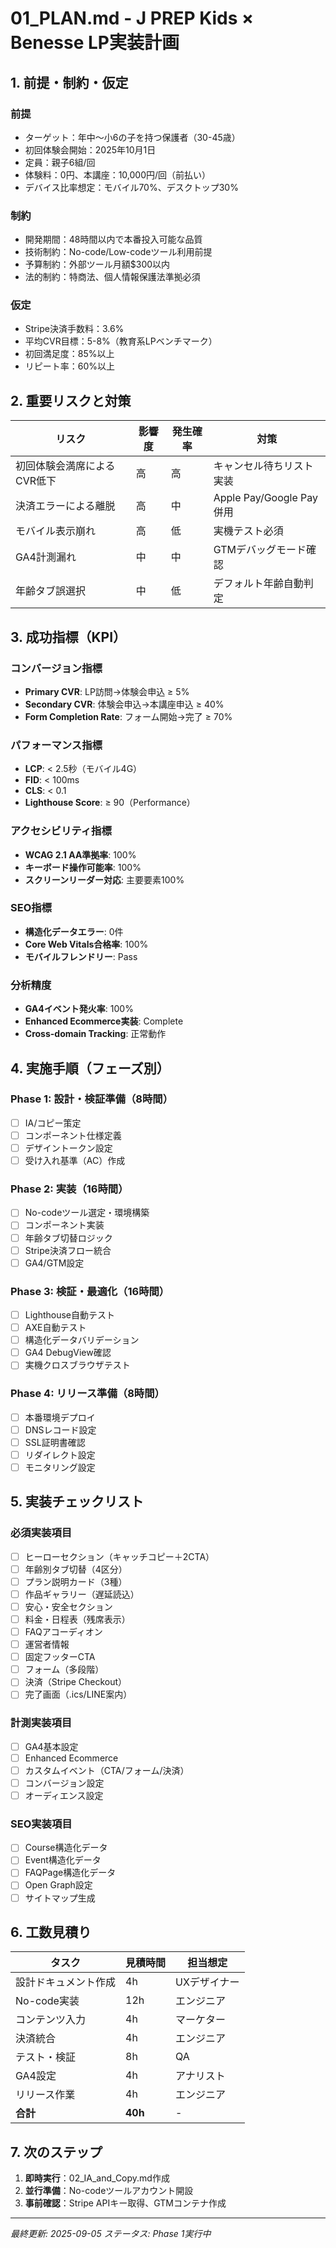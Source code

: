 # 01_PLAN.md - J PREP Kids × Benesse LP実装計画

## 1. 前提・制約・仮定

### 前提
- ターゲット：年中〜小6の子を持つ保護者（30-45歳）
- 初回体験会開始：2025年10月1日
- 定員：親子6組/回
- 体験料：0円、本講座：10,000円/回（前払い）
- デバイス比率想定：モバイル70%、デスクトップ30%

### 制約
- 開発期間：48時間以内で本番投入可能な品質
- 技術制約：No-code/Low-codeツール利用前提
- 予算制約：外部ツール月額$300以内
- 法的制約：特商法、個人情報保護法準拠必須

### 仮定
- Stripe決済手数料：3.6%
- 平均CVR目標：5-8%（教育系LPベンチマーク）
- 初回満足度：85%以上
- リピート率：60%以上

## 2. 重要リスクと対策

| リスク | 影響度 | 発生確率 | 対策 |
|--------|--------|----------|------|
| 初回体験会満席によるCVR低下 | 高 | 高 | キャンセル待ちリスト実装 |
| 決済エラーによる離脱 | 高 | 中 | Apple Pay/Google Pay併用 |
| モバイル表示崩れ | 高 | 低 | 実機テスト必須 |
| GA4計測漏れ | 中 | 中 | GTMデバッグモード確認 |
| 年齢タブ誤選択 | 中 | 低 | デフォルト年齢自動判定 |

## 3. 成功指標（KPI）

### コンバージョン指標
- **Primary CVR**: LP訪問→体験会申込 ≥ 5%
- **Secondary CVR**: 体験会申込→本講座申込 ≥ 40%
- **Form Completion Rate**: フォーム開始→完了 ≥ 70%

### パフォーマンス指標
- **LCP**: < 2.5秒（モバイル4G）
- **FID**: < 100ms
- **CLS**: < 0.1
- **Lighthouse Score**: ≥ 90（Performance）

### アクセシビリティ指標
- **WCAG 2.1 AA準拠率**: 100%
- **キーボード操作可能率**: 100%
- **スクリーンリーダー対応**: 主要要素100%

### SEO指標
- **構造化データエラー**: 0件
- **Core Web Vitals合格率**: 100%
- **モバイルフレンドリー**: Pass

### 分析精度
- **GA4イベント発火率**: 100%
- **Enhanced Ecommerce実装**: Complete
- **Cross-domain Tracking**: 正常動作

## 4. 実施手順（フェーズ別）

### Phase 1: 設計・検証準備（8時間）
- [ ] IA/コピー策定
- [ ] コンポーネント仕様定義
- [ ] デザイントークン設定
- [ ] 受け入れ基準（AC）作成

### Phase 2: 実装（16時間）
- [ ] No-codeツール選定・環境構築
- [ ] コンポーネント実装
- [ ] 年齢タブ切替ロジック
- [ ] Stripe決済フロー統合
- [ ] GA4/GTM設定

### Phase 3: 検証・最適化（16時間）
- [ ] Lighthouse自動テスト
- [ ] AXE自動テスト
- [ ] 構造化データバリデーション
- [ ] GA4 DebugView確認
- [ ] 実機クロスブラウザテスト

### Phase 4: リリース準備（8時間）
- [ ] 本番環境デプロイ
- [ ] DNSレコード設定
- [ ] SSL証明書確認
- [ ] リダイレクト設定
- [ ] モニタリング設定

## 5. 実装チェックリスト

### 必須実装項目
- [ ] ヒーローセクション（キャッチコピー＋2CTA）
- [ ] 年齢別タブ切替（4区分）
- [ ] プラン説明カード（3種）
- [ ] 作品ギャラリー（遅延読込）
- [ ] 安心・安全セクション
- [ ] 料金・日程表（残席表示）
- [ ] FAQアコーディオン
- [ ] 運営者情報
- [ ] 固定フッターCTA
- [ ] フォーム（多段階）
- [ ] 決済（Stripe Checkout）
- [ ] 完了画面（.ics/LINE案内）

### 計測実装項目
- [ ] GA4基本設定
- [ ] Enhanced Ecommerce
- [ ] カスタムイベント（CTA/フォーム/決済）
- [ ] コンバージョン設定
- [ ] オーディエンス設定

### SEO実装項目
- [ ] Course構造化データ
- [ ] Event構造化データ
- [ ] FAQPage構造化データ
- [ ] Open Graph設定
- [ ] サイトマップ生成

## 6. 工数見積り

| タスク | 見積時間 | 担当想定 |
|--------|----------|----------|
| 設計ドキュメント作成 | 4h | UXデザイナー |
| No-code実装 | 12h | エンジニア |
| コンテンツ入力 | 4h | マーケター |
| 決済統合 | 4h | エンジニア |
| テスト・検証 | 8h | QA |
| GA4設定 | 4h | アナリスト |
| リリース作業 | 4h | エンジニア |
| **合計** | **40h** | - |

## 7. 次のステップ

1. **即時実行**：02_IA_and_Copy.md作成
2. **並行準備**：No-codeツールアカウント開設
3. **事前確認**：Stripe APIキー取得、GTMコンテナ作成

---
*最終更新: 2025-09-05*
*ステータス: Phase 1実行中*